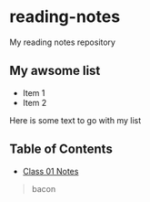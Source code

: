 # reading-notes
My reading notes repository

## My awsome list

* Item 1
* Item 2

Here is some text to go with my list

## Table of Contents

* [Class 01 Notes](./class_01.md)

>bacon
